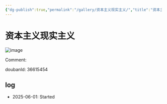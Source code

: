 ```yaml
---
{"dg-publish":true,"permalink":"/gallery/资本主义现实主义/","title":"资本主义现实主义","created":"2025-06-01T14:38:30.723+08:00"}
---
```



# 资本主义现实主义

![image](https://hiraeth-picbed.oss-cn-beijing.aliyuncs.com/s34765748.webp)

Comment: 



doubanId: 36615454

## log

- 2025-06-01: Started


